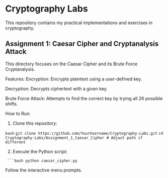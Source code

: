 # Cryptography Labs

This repository contains my practical implementations and exercises in cryptography.
## Assignment 1: Caesar Cipher and Cryptanalysis Attack

This directory focuses on the Caesar Cipher and its Brute Force Cryptanalysis.

Features:
Encryption: Encrypts plaintext using a user-defined key.

Decryption: Decrypts ciphertext with a given key.

Brute Force Attack: Attempts to find the correct key by trying all 26 possible shifts.

How to Run:
1. Clone this repository:

` bash `
`git clone https://github.com/YourUsername/Cryptography-Labs.git`
`cd Cryptography-Labs/Assignment_1_Caesar_Cipher # Adjust path if different`

2. Execute the Python script:

 ` ```bash
python caesar_cipher.py`

Follow the interactive menu prompts.
